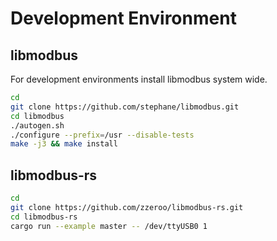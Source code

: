 # Development Environment
## libmodbus
For development environments install libmodbus system wide.

```bash
cd
git clone https://github.com/stephane/libmodbus.git
cd libmodbus
./autogen.sh
./configure --prefix=/usr --disable-tests
make -j3 && make install
```

## libmodbus-rs

```bash
cd
git clone https://github.com/zzeroo/libmodbus-rs.git
cd libmodbus-rs
cargo run --example master -- /dev/ttyUSB0 1
```
